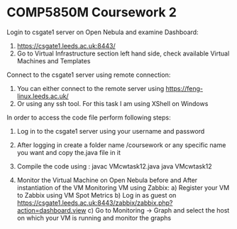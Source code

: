 # COMP5850M Coursework 2

Login to csgate1 server on Open Nebula and examine Dashboard:
1)	https://csgate1.leeds.ac.uk:8443/
2)	Go to Virtual Infrastructure section left hand side, check available Virtual Machines and Templates

Connect to the csgate1 server using remote connection:
1)	You can either connect to the remote server using https://feng-linux.leeds.ac.uk/
2)	Or using any ssh tool. For this task I am using XShell on Windows

In order to access the code file perform following steps:
1)	Log in to the csgate1 server using your username and password
2)	After logging in create a folder name /coursework or any specific name you want and copy the.java file in it
3)	Compile the code using :
javac VMcwtask12.java
java VMcwtask12

4)	Monitor the Virtual Machine on Open Nebula before and After instantiation of the VM
Monitoring VM using Zabbix:
  a)	Register your VM to Zabbix using VM Spot Metrics
  b)	Log in as guest on https://csgate1.leeds.ac.uk:8443/zabbix/zabbix.php?action=dashboard.view
  c)	Go to Monitoring -> Graph and select the host on which your VM is running and monitor the graphs
